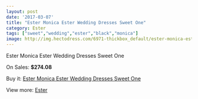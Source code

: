 ```yaml
---
layout: post
date: '2017-03-07'
title: "Ester Monica Ester Wedding Dresses Sweet One"
category: Ester
tags: ["sweet","wedding","ester","black","monica"]
image: http://img.hectodress.com/6971-thickbox_default/ester-monica-ester-wedding-dresses-sweet-one.jpg
---
```

Ester Monica Ester Wedding Dresses Sweet One

On Sales: **$274.08**
<a href="https://www.hectodress.com/ester/3477-ester-monica-ester-wedding-dresses-sweet-one.html"><amp-img layout="responsive" width="600" height="600" src="//img.hectodress.com/6971-thickbox_default/ester-monica-ester-wedding-dresses-sweet-one.jpg" alt="Ester Monica Ester Wedding Dresses Sweet One 0" /></a>
<a href="https://www.hectodress.com/ester/3477-ester-monica-ester-wedding-dresses-sweet-one.html"><amp-img layout="responsive" width="600" height="600" src="//img.hectodress.com/6972-thickbox_default/ester-monica-ester-wedding-dresses-sweet-one.jpg" alt="Ester Monica Ester Wedding Dresses Sweet One 1" /></a>

Buy it: [Ester Monica Ester Wedding Dresses Sweet One](https://www.hectodress.com/ester/3477-ester-monica-ester-wedding-dresses-sweet-one.html "Ester Monica Ester Wedding Dresses Sweet One")

View more: [Ester](https://www.hectodress.com/59-ester "Ester")